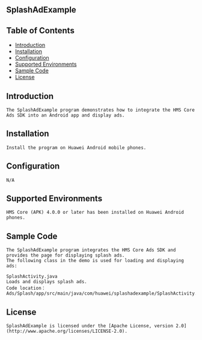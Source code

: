 ## SplashAdExample


## Table of Contents

 * [Introduction](#introduction)
 * [Installation](#installation)
 * [Configuration ](#configuration)
 * [Supported Environments](#supported-environments)
 * [Sample Code](#sample-code)
 * [License](#license)
 
 
## Introduction
    The SplashAdExample program demonstrates how to integrate the HMS Core Ads SDK into an Android app and display ads.

## Installation
    Install the program on Huawei Android mobile phones.
	
## Configuration 
    N/A

## Supported Environments
    HMS Core (APK) 4.0.0 or later has been installed on Huawei Android phones.

## Sample Code
    The SplashAdExample program integrates the HMS Core Ads SDK and provides the page for displaying splash ads.
    The following class in the demo is used for loading and displaying ads:

    SplashActivity.java
    Loads and displays splash ads.
    Code location：Ads/Splash/app/src/main/java/com/huawei/splashadexample/SplashActivity.java

##  License
    SplashAdExample is licensed under the [Apache License, version 2.0](http://www.apache.org/licenses/LICENSE-2.0).

